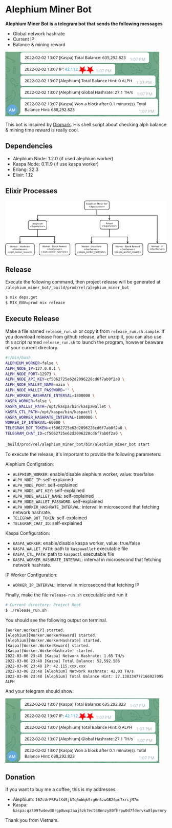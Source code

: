 # Alephium Miner Bot

**Alephium Miner Bot is a telegram bot that sends the following messages**
- Global network hashrate
- Current IP
- Balance & mining reward

![Telegram](./images/telegram.png?raw=true "Telegram")

This bot is inspired by [Diomark](https://www.facebook.com/diomark/). His shell script about checking alph balance & mining time reward is really cool.

## Dependencies
- Alephium Node: 1.2.0 (if used alephium worker)
- Kaspa Node: 0.11.9 (if use kaspa worker)
- Erlang: 22.3
- Elixir: 1.12

## Elixir Processes

![Elixir Processes](./images/elixir-process.png?raw=true "Elixir Processes")

## Release
Execute the following command, then project release will be generated at `/alephium_miner_bot/_build/prod/rel/alephium_miner_bot`
```sh
$ mix deps.get
$ MIX_ENV=prod mix release
```

## Execute Release
Make a file named `release_run.sh` or copy it from `release_run.sh.sample`. If you download release from github release, after unzip it, you can also use this
script named `release_run.sh` to launch the program, however beaware of your current directory.

```sh
#!/bin/bash
ALEPHIUM_WORKER=false \
ALPH_NODE_IP=127.0.0.1 \
ALPH_NODE_PORT=12973 \
ALPH_NODE_API_KEY=cf5062725e62d2096228cd6f7ab0f2a0 \
ALPH_NODE_WALLET_NAME=main \
ALPH_NODE_WALLET_PASSWORD="" \
ALPH_WORKER_HASHRATE_INTERVAL=1800000 \
KASPA_WORKER=false \
KASPA_WALLET_PATH=/opt/kaspa/bin/kaspawallet \
KASPA_CTL_PATH=/opt/kaspa/bin/kaspactl \
KASPA_WORKER_HASHRATE_INTERVAL=1800000 \
WORKER_IP_INTERVAL=60000 \
TELEGRAM_BOT_TOKEN=cf5062725e62d2096228cd6f7ab0f2a0 \
TELEGRAM_CHAT_ID=cf5062725e62d2096228cd6f7ab0f2a0 \

_build/prod/rel/alephium_miner_bot/bin/alephium_miner_bot start
```

To execute the release, it's important to provide the following parameters:

Alephium Configration:

- `ALEPHIUM_WORKER`: enable/disable alephium worker, value: true/false
- `ALPH_NODE_IP`: self-explained
- `ALPH_NODE_PORT`: self-explained
- `ALPH_NODE_API_KEY`: self-explained
- `ALPH_NODE_WALLET_NAME`: self-explained
- `ALPH_NODE_WALLET_PASSWORD`: self-explained
- `ALPH_WORKER_HASHRATE_INTERVAL`: interval in microsecond that fetching network hashrate.
- `TELEGRAM_BOT_TOKEN`: self-explained
- `TELEGRAM_CHAT_ID`: self-explained

Kaspa Configuration:
- `KASPA_WORKER`: enable/disable kaspa worker, value: true/false
- `KASPA_WALLET_PATH`: path to `kaspawallet` executable file
- `KASPA_CTL_PATH`: path to `kaspactl` executable file
- `KASPA_WORKER_HASHRATE_INTERVAL`: interval in microsecond that fetching network hashrate.

IP Worker Configuration:
- `WORKER_IP_INTERVAL`: interval in microsecond that fetching IP

Finally, make the file `release-run.sh` executable and run it
```sh
# Current directory: Project Root
$ ./release_run.sh
```

You should see the following output on terminal.

```text
[Worker.WorkerIP] started.
[Alephium][Worker.WorkerReward] started.
[Alephium][Worker.WorkerHashrate] started.
[Kaspa][Worker.WorkerReward] started.
[Kaspa][Worker.WorkerHashrate] started.
2022-03-06 23:48 [Kaspa] Network Hashrate: 1.65 TH/s
2022-03-06 23:48 [Kaspa] Total Balance: 52,592.586
2022-03-06 23:48 IP: 42.115.xxx.xxx
2022-03-06 23:48 [Alephium] Network Hashrate: 42.03 TH/s
2022-03-06 23:48 [Alephium] Total Balance Hint: 27.138334777166927095 ALPH
```

And your telegram should show:

![Telegram](./images/telegram.png?raw=true "Telegram")

## Donation
If you want to buy me a coffee, this is my addresses.
- Alephium: `16ZcUrPRFafXdSjkTq5uWqkSrg6n5zwGB26pc7xrcjM7m`
- Kaspa: `kaspa:qz3997w4ew30rgp8wxp2aaj5zk7ect68nnzy80fhrpw0d7fdervkw8lpwrmry`

Thank you from Vietnam.
